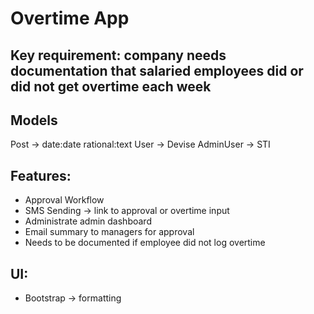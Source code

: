 # Overtime App

## Key requirement: company needs documentation that salaried employees did or did not get overtime each week

## Models
Post -> date:date rational:text
User -> Devise
AdminUser -> STI

## Features:
- Approval Workflow
- SMS Sending -> link to approval or overtime input
- Administrate admin dashboard
- Email summary to managers for approval
- Needs to be documented if employee did not log overtime

## UI:
- Bootstrap -> formatting